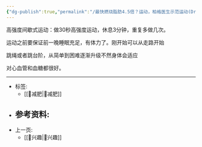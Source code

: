 ```yaml
---
{"dg-publish":true,"permalink":"/最快燃烧脂肪4.5倍？运动，柏格医生示范运动(Dr Berg)/","title":"最快燃烧脂肪4.5倍？运动，柏格医生示范运动(Dr Berg)","tags":["📥"]}
---
```



高强度间歇式运动：做30秒高强度运动，休息3分钟，重复多做几次。

运动之前要保证前一晚睡眠充足，有体力了。刚开始可以从走路开始

跳绳或者跳台阶，从简单到困难逐渐升级不然身体会适应

对心血管和血糖都很好。



---

- 标签: 
	-  [[🏃减肥\|🏃减肥]]
- 参考资料:
	-  
- 上一页:
	-  [[🦦兴趣\|🦦兴趣]]

